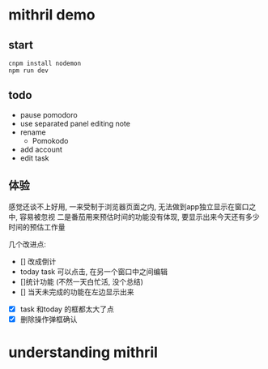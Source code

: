 # mithril demo

## start

```shell
cnpm install nodemon
npm run dev
```

## todo
- pause pomodoro
- use separated panel editing note
- rename
    - Pomokodo
- add account
- edit task

## 体验
感觉还谈不上好用, 一来受制于浏览器页面之内, 无法做到app独立显示在窗口之中, 容易被忽视
二是番茄用来预估时间的功能没有体现, 要显示出来今天还有多少时间的预估工作量

几个改进点:
- [] 改成倒计
- today task 可以点击, 在另一个窗口中之间编辑
- []统计功能 (不然一天白忙活, 没个总结)
- [] 当天未完成的功能在左边显示出来
- [x] task 和today 的框都太大了点
- [x] 删除操作弹框确认

# understanding mithril